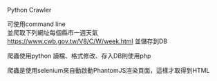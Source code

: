Python Crawler

可使用command line  
並爬取下列網址每個縣市一週天氣
https://www.cwb.gov.tw/V8/C/W/week.html
並儲存到DB

爬蟲使用python
讀檔、格式修改、存入DB則使用php

爬蟲是使用selenium來自動啟動PhantomJS渲染頁面，這樣才取得到HTML
